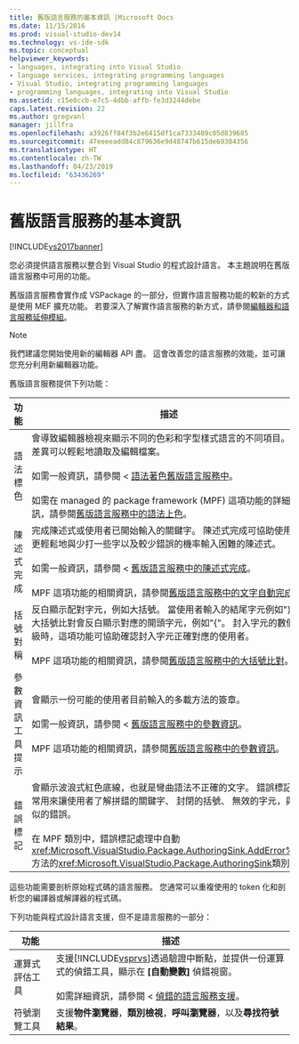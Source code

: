 ```yaml
---
title: 舊版語言服務的基本資訊 |Microsoft Docs
ms.date: 11/15/2016
ms.prod: visual-studio-dev14
ms.technology: vs-ide-sdk
ms.topic: conceptual
helpviewer_keywords:
- languages, integrating into Visual Studio
- language services, integrating programming languages
- Visual Studio, integrating programming languages
- programming languages, integrating into Visual Studio
ms.assetid: c15e0ccb-e7c5-4dbb-affb-fe3d3244debe
caps.latest.revision: 22
ms.author: gregvanl
manager: jillfra
ms.openlocfilehash: a3926ff84f3b2e6415df1ca7333409c05d839685
ms.sourcegitcommit: 47eeeeadd84c879636e9d48747b615de69384356
ms.translationtype: HT
ms.contentlocale: zh-TW
ms.lasthandoff: 04/23/2019
ms.locfileid: "63436269"
---
```

# <a name="legacy-language-service-essentials"></a>舊版語言服務的基本資訊
[!INCLUDE[vs2017banner](../../includes/vs2017banner.md)]

您必須提供語言服務以整合到 Visual Studio 的程式設計語言。 本主題說明在舊版語言服務中可用的功能。  
  
 舊版語言服務會實作成 VSPackage 的一部分，但實作語言服務功能的較新的方式是使用 MEF 擴充功能。 若要深入了解實作語言服務的新方式，請參閱[編輯器和語言服務延伸模組](../../extensibility/editor-and-language-service-extensions.md)。  
  
> [!NOTE]
> 我們建議您開始使用新的編輯器 API 盡。 這會改善您的語言服務的效能，並可讓您充分利用新編輯器功能。  
  
 舊版語言服務提供下列功能：  
  
|功能|描述|  
|-------------|-----------------|  
|語法標色|會導致編輯器檢視來顯示不同的色彩和字型樣式語言的不同項目。 此差異可以輕鬆地讀取及編輯檔案。<br /><br /> 如需一般資訊，請參閱 <<c0> [ 語法著色舊版語言服務中](../../extensibility/internals/syntax-coloring-in-a-legacy-language-service.md)。<br /><br /> 如需在 managed 的 package framework (MPF) 這項功能的詳細資訊，請參閱[舊版語言服務中的語法上色](../../extensibility/internals/syntax-colorizing-in-a-legacy-language-service.md)。|  
|陳述式完成|完成陳述式或使用者已開始輸入的關鍵字。 陳述式完成可協助使用者更輕鬆地與少打一些字以及較少錯誤的機率輸入困難的陳述式。<br /><br /> 如需一般資訊，請參閱 <<c0> [ 舊版語言服務中的陳述式完成](../../extensibility/internals/statement-completion-in-a-legacy-language-service.md)。<br /><br /> MPF 這項功能的相關資訊，請參閱[舊版語言服務中的文字自動完成](../../extensibility/internals/word-completion-in-a-legacy-language-service.md)。|  
|括號對稱|反白顯示配對字元，例如大括號。 當使用者輸入的結尾字元例如"}"，大括號比對會反白顯示對應的開頭字元，例如"{"。 封入字元的數個層級時，這項功能可協助確認封入字元正確對應的使用者。<br /><br /> MPF 這項功能的相關資訊，請參閱[舊版語言服務中的大括號比對](../../extensibility/internals/brace-matching-in-a-legacy-language-service.md)。|  
|參數資訊工具提示|會顯示一份可能的使用者目前輸入的多載方法的簽章。<br /><br /> 如需一般資訊，請參閱 <<c0> [ 舊版語言服務中的參數資訊](../../extensibility/internals/parameter-info-in-a-legacy-language-service1.md)。<br /><br /> MPF 這項功能的相關資訊，請參閱[舊版語言服務中的參數資訊](../../extensibility/internals/parameter-info-in-a-legacy-language-service2.md)。|  
|錯誤標記|會顯示波浪式紅色底線，也就是彎曲語法不正確的文字。 錯誤標記通常用來讓使用者了解拼錯的關鍵字、 封閉的括號、 無效的字元，與類似的錯誤。<br /><br /> 在 MPF 類別中，錯誤標記處理中自動<xref:Microsoft.VisualStudio.Package.AuthoringSink.AddError%2A>方法的<xref:Microsoft.VisualStudio.Package.AuthoringSink>類別。|  
  
 這些功能需要剖析原始程式碼的語言服務。 您通常可以重複使用的 token 化和剖析您的編譯器或解譯器的程式碼。  
  
 下列功能與程式設計語言支援，但不是語言服務的一部分：  
  
|功能|描述|  
|-------------|-----------------|  
|運算式評估工具|支援[!INCLUDE[vsprvs](../../includes/vsprvs-md.md)]透過驗證中斷點，並提供一份運算式的偵錯工具，顯示在 **[自動變數]** 偵錯視窗。<br /><br /> 如需詳細資訊，請參閱 <<c0> [ 偵錯的語言服務支援](../../extensibility/internals/language-service-support-for-debugging.md)。|  
|符號瀏覽工具|支援**物件瀏覽器**，**類別檢視**，**呼叫瀏覽器**，以及**尋找符號結果**。|

